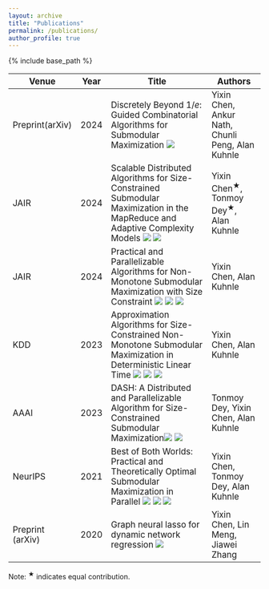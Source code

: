 ```yaml
---
layout: archive
title: "Publications"
permalink: /publications/
author_profile: true
---
```


<style scoped>
table {
  font-size: 17px;
}
</style>

{% include base_path %}


|Venue |Year | Title |Authors|
|----|----|----|----|
|Preprint(arXiv)|2024|Discretely Beyond $1/e$: Guided Combinatorial Algorithms for Submodular Maximization <a href="https://arxiv.org/abs/2405.05202" target="_blank"><img src="https://img.shields.io/badge/arXiv-green?style=flat-square"></a>|Yixin Chen, Ankur Nath, Chunli Peng, Alan Kuhnle|
|JAIR|2024|Scalable Distributed Algorithms for Size-Constrained Submodular Maximization in the MapReduce and Adaptive Complexity Models <a href="https://jair.org/index.php/jair/article/view/15484" target="_blank"><img src="https://img.shields.io/badge/link-blue?style=flat-square"></a> <a href="https://arxiv.org/abs/2206.09563" target="_blank"><img src="https://img.shields.io/badge/arXiv-green?style=flat-square"></a>|Yixin Chen<sup>&#9733;</sup>, Tonmoy Dey<sup>&#9733;</sup>, Alan Kuhnle|
|JAIR|2024|Practical and Parallelizable Algorithms for Non-Monotone Submodular Maximization with Size Constraint <a href="https://jair.org/index.php/jair/article/view/14323" target="_blank"><img src="https://img.shields.io/badge/link-blue?style=flat-square"></a> <a href="https://arxiv.org/abs/2009.01947" target="_blank"><img src="https://img.shields.io/badge/arXiv-green?style=flat-square"></a> <a href="https://gitlab.com/luciacyx/nm-adaptive-code.git" target="_blank"><img src="https://img.shields.io/badge/code-gray?style=flat-square"></a>|Yixin Chen, Alan Kuhnle|
|KDD| 2023| Approximation Algorithms for Size-Constrained Non-Monotone Submodular Maximization in Deterministic Linear Time <a href="https://dl.acm.org/doi/abs/10.1145/3580305.3599259" target="_blank"><img src="https://img.shields.io/badge/link-blue?style=flat-square"></a> <a href="https://arxiv.org/abs/2104.06873" target="_blank"><img src="https://img.shields.io/badge/arXiv-green?style=flat-square"></a> <a href="https://gitlab.com/luciacyx/dtm-linear-code.git" target="_blank"><img src="https://img.shields.io/badge/code-gray?style=flat-square"></a>| Yixin Chen, Alan Kuhnle|
|AAAI|2023|DASH: A Distributed and Parallelizable Algorithm for Size-Constrained Submodular Maximization<a href="https://ojs.aaai.org/index.php/AAAI/article/view/25508" target="_blank"><img src="https://img.shields.io/badge/link-blue?style=flat-square"></a> <a href="https://arxiv.org/abs/2206.09563" target="_blank"><img src="https://img.shields.io/badge/arXiv-green?style=flat-square"></a>|Tonmoy Dey, Yixin Chen, Alan Kuhnle|
|NeurIPS|2021|Best of Both Worlds: Practical and Theoretically Optimal Submodular Maximization in Parallel <a href="https://proceedings.neurips.cc/paper/2021/hash/d63fbf8c3173730f82b150c5ef38b8ff-Abstract.html" target="_blank"><img src="https://img.shields.io/badge/link-blue?style=flat-square"></a> <a href="https://arxiv.org/abs/2111.07917" target="_blank"><img src="https://img.shields.io/badge/arXiv-green?style=flat-square"></a> <a href="https://gitlab.com/deytonmoy000/submodular-bestofbothworlds" target="_blank"><img src="https://img.shields.io/badge/code-gray?style=flat-square"></a>|Yixin Chen, Tonmoy Dey, Alan Kuhnle|
|Preprint (arXiv)|2020|Graph neural lasso for dynamic network regression <a href="https://arxiv.org/abs/1907.11114" target="_blank"><img src="https://img.shields.io/badge/arXiv-green?style=flat-square"></a>|Yixin Chen, Lin Meng, Jiawei Zhang|

<p>Note: <sup>&#9733;</sup> indicates equal contribution.



